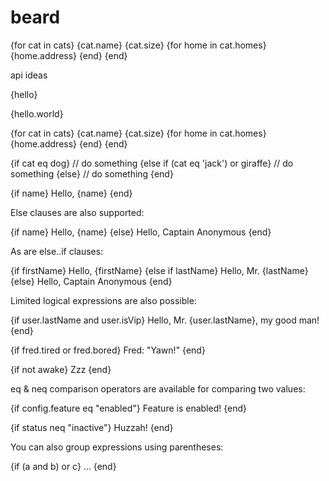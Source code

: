 # beard


{for cat in cats}
	{cat.name}
	{cat.size}
	{for home in cat.homes}
		{home.address}
	{end}
{end}


api ideas

{hello}

{hello.world}

{for cat in cats}
	{cat.name}
	{cat.size}
	{for home in cat.homes}
		{home.address}
	{end}
{end}


{if cat eq dog}
	// do something
{else if (cat eq 'jack') or giraffe}
	// do something
{else}
	// do something
{end}


{if name}
	Hello, {name}
{end}


Else clauses are also supported:

{if name}
	Hello, {name}
{else}
	Hello, Captain Anonymous
{end}


As are else..if clauses:

{if firstName}
	Hello, {firstName}
{else if lastName}
	Hello, Mr. {lastName}
{else}
	Hello, Captain Anonymous
{end}


Limited logical expressions are also possible:

{if user.lastName and user.isVip}
	Hello, Mr. {user.lastName}, my good man!
{end}

{if fred.tired or fred.bored}
	Fred: "Yawn!"
{end}

{if not awake}
	Zzz
{end}

eq & neq comparison operators are available for comparing two values:

{if config.feature eq "enabled"}
	Feature is enabled!
{end}

{if status neq "inactive"}
	Huzzah!
{end}


You can also group expressions using parentheses:

{if (a and b) or c}
	...
{end}

